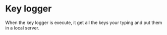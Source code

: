 # Key logger

When the key logger is execute, it get all the keys your typing and put them in a local server.
